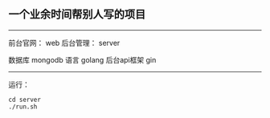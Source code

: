 ## 一个业余时间帮别人写的项目
----
前台官网： web
后台管理： server

数据库 mongodb
语言 golang
后台api框架 gin

---
运行：
```
cd server
./run.sh
```